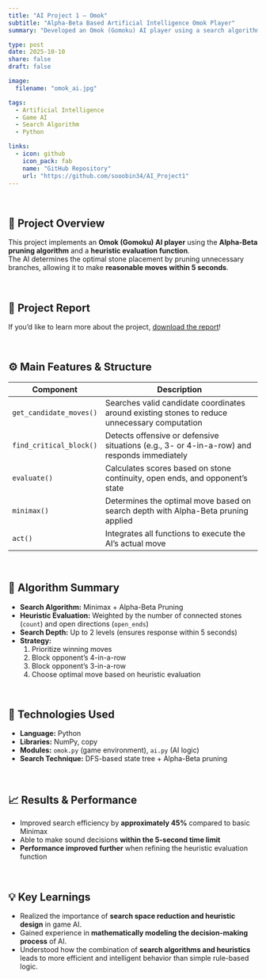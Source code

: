 ```yaml
---
title: "AI Project 1 – Omok"
subtitle: "Alpha-Beta Based Artificial Intelligence Omok Player"
summary: "Developed an Omok (Gomoku) AI player using a search algorithm and heuristic evaluation function."

type: post
date: 2025-10-10
share: false
draft: false

image:
  filename: "omok_ai.jpg"

tags:
  - Artificial Intelligence
  - Game AI
  - Search Algorithm
  - Python

links:
  - icon: github
    icon_pack: fab
    name: "GitHub Repository"
    url: "https://github.com/sooobin34/AI_Project1"
---
```


<br>

## 🎯 Project Overview
This project implements an **Omok (Gomoku) AI player** using the **Alpha-Beta pruning algorithm** and a **heuristic evaluation function**.  
The AI determines the optimal stone placement by pruning unnecessary branches, allowing it to make **reasonable moves within 5 seconds**.

<br>

## 📄 Project Report
If you’d like to learn more about the project, [download the report](/files/ai_project1_report.pdf)!

<br>

## ⚙️ Main Features & Structure
| Component | Description |
|------------|-------------|
| `get_candidate_moves()` | Searches valid candidate coordinates around existing stones to reduce unnecessary computation |
| `find_critical_block()` | Detects offensive or defensive situations (e.g., 3- or 4-in-a-row) and responds immediately |
| `evaluate()` | Calculates scores based on stone continuity, open ends, and opponent’s state |
| `minimax()` | Determines the optimal move based on search depth with Alpha-Beta pruning applied |
| `act()` | Integrates all functions to execute the AI’s actual move |

<br>

## 🧠 Algorithm Summary
- **Search Algorithm:** Minimax + Alpha-Beta Pruning  
- **Heuristic Evaluation:** Weighted by the number of connected stones (`count`) and open directions (`open_ends`)  
- **Search Depth:** Up to 2 levels (ensures response within 5 seconds)  
- **Strategy:**  
  1. Prioritize winning moves  
  2. Block opponent’s 4-in-a-row  
  3. Block opponent’s 3-in-a-row  
  4. Choose optimal move based on heuristic evaluation  

<br>

## 🧩 Technologies Used
- **Language:** Python  
- **Libraries:** NumPy, copy  
- **Modules:** `omok.py` (game environment), `ai.py` (AI logic)  
- **Search Technique:** DFS-based state tree + Alpha-Beta pruning  

<br>

## 📈 Results & Performance
- Improved search efficiency by **approximately 45%** compared to basic Minimax  
- Able to make sound decisions **within the 5-second time limit**  
- **Performance improved further** when refining the heuristic evaluation function  

<br>

## 💡 Key Learnings
- Realized the importance of **search space reduction and heuristic design** in game AI.  
- Gained experience in **mathematically modeling the decision-making process** of AI.  
- Understood how the combination of **search algorithms and heuristics** leads to more efficient and intelligent behavior than simple rule-based logic.

<br>
